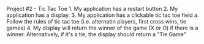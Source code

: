 Project #2 - Tic Tac Toe
    1. My application has a restart button
    2. My application has a display.
    3. My application has a clickable tic tac toe field
      a. Follow the rules of tic tac toe (i.e. alternatin players, first cross wins, tie games)
    4. My display will return the winner of the game (X or O) if there is a winner. Alternatively, if it's a tie, the display should return a "Tie Game"
